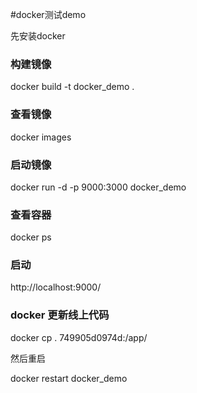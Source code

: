 #docker测试demo

先安装docker

### 构建镜像

docker build -t docker_demo .

### 查看镜像

docker images

### 启动镜像

docker run -d -p 9000:3000 docker_demo

### 查看容器

docker ps

### 启动

http://localhost:9000/


### docker 更新线上代码
docker cp . 749905d0974d:/app/

然后重启

docker restart docker_demo